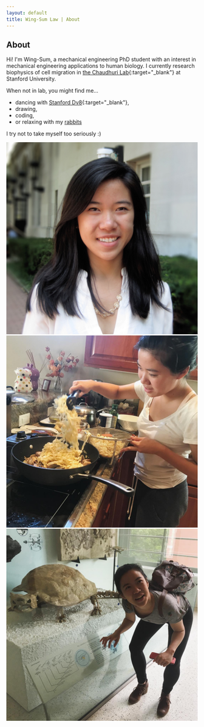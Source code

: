 ```yaml
---
layout: default
title: Wing-Sum Law | About
---
```

## About

Hi! I'm Wing-Sum, a mechanical engineering PhD student with an interest in mechanical engineering applications to human biology. I currently research biophysics of cell migration in [the Chaudhuri Lab](https://chaudhurilab.stanford.edu/){:target="_blank"} at Stanford University.

When not in lab, you might find me...

* dancing with [Stanford Dv8](https://stanforddv8.wixsite.com/stanforddv8){:target="_blank"},
* drawing,
* coding,
* or relaxing with my [rabbits](/rabbits.html)

I try not to take myself too seriously :)

![Headshot](/assets/images/portrait_square_small.jpg/)
![Cooking Pasta](/assets/images/pasta.JPG/)
![AMNH](/assets/images/turtle.JPG/)
